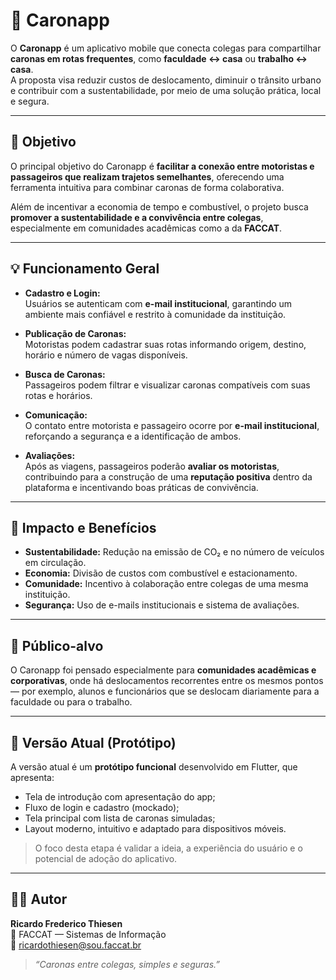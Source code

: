 # 🚗 Caronapp

O **Caronapp** é um aplicativo mobile que conecta colegas para compartilhar **caronas em rotas frequentes**, como **faculdade ↔ casa** ou **trabalho ↔ casa**.  
A proposta visa reduzir custos de deslocamento, diminuir o trânsito urbano e contribuir com a sustentabilidade, por meio de uma solução prática, local e segura.

---

## 🎯 Objetivo

O principal objetivo do Caronapp é **facilitar a conexão entre motoristas e passageiros que realizam trajetos semelhantes**, oferecendo uma ferramenta intuitiva para combinar caronas de forma colaborativa.  

Além de incentivar a economia de tempo e combustível, o projeto busca **promover a sustentabilidade e a convivência entre colegas**, especialmente em comunidades acadêmicas como a da **FACCAT**.

---

## 💡 Funcionamento Geral

- **Cadastro e Login:**  
  Usuários se autenticam com **e-mail institucional**, garantindo um ambiente mais confiável e restrito à comunidade da instituição.

- **Publicação de Caronas:**  
  Motoristas podem cadastrar suas rotas informando origem, destino, horário e número de vagas disponíveis.

- **Busca de Caronas:**  
  Passageiros podem filtrar e visualizar caronas compatíveis com suas rotas e horários.

- **Comunicação:**  
  O contato entre motorista e passageiro ocorre por **e-mail institucional**, reforçando a segurança e a identificação de ambos.

- **Avaliações:**  
  Após as viagens, passageiros poderão **avaliar os motoristas**, contribuindo para a construção de uma **reputação positiva** dentro da plataforma e incentivando boas práticas de convivência.

---

## 🌱 Impacto e Benefícios

- **Sustentabilidade:** Redução na emissão de CO₂ e no número de veículos em circulação.  
- **Economia:** Divisão de custos com combustível e estacionamento.  
- **Comunidade:** Incentivo à colaboração entre colegas de uma mesma instituição.  
- **Segurança:** Uso de e-mails institucionais e sistema de avaliações.

---

## 🧭 Público-alvo

O Caronapp foi pensado especialmente para **comunidades acadêmicas e corporativas**, onde há deslocamentos recorrentes entre os mesmos pontos — por exemplo, alunos e funcionários que se deslocam diariamente para a faculdade ou para o trabalho.

---

## 📱 Versão Atual (Protótipo)

A versão atual é um **protótipo funcional** desenvolvido em Flutter, que apresenta:
- Tela de introdução com apresentação do app;  
- Fluxo de login e cadastro (mockado);  
- Tela principal com lista de caronas simuladas;  
- Layout moderno, intuitivo e adaptado para dispositivos móveis.

> O foco desta etapa é validar a ideia, a experiência do usuário e o potencial de adoção do aplicativo.

---

## 👨‍💻 Autor

**Ricardo Frederico Thiesen**  
📍 FACCAT — Sistemas de Informação  
📧 ricardothiesen@sou.faccat.br  

> *“Caronas entre colegas, simples e seguras.”*
